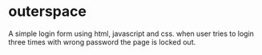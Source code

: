 # outerspace
A simple login form using html, javascript and css.
when user tries to login three times with wrong password the page is locked out.
